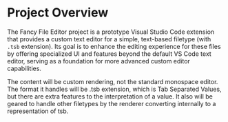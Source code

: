 # Project Overview

The Fancy File Editor project is a prototype Visual Studio Code extension that provides a custom text editor for a simple, text-based filetype (with `.tsb` extension). Its goal is to enhance the editing experience for these files by offering specialized UI and features beyond the default VS Code text editor, serving as a foundation for more advanced custom editor capabilities.

The content will be custom rendering, not the standard monospace editor.
The format it handles will be .tsb extension, which is Tab Separated Values, but there are extra features to the interpretation of a value. It also will be geared to handle other filetypes by the renderer converting internally to a representation of tsb.
